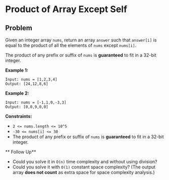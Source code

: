 # Product of Array Except Self
## Problem
Given an integer array `nums`, return an array `answer` such that `answer[i]` is equal to the product of 
all the elements of `nums` except `nums[i]`.

The product of any prefix or suffix of `nums` is **guaranteed** to fit in a 32-bit integer.

**Example 1:**
```
Input: nums = [1,2,3,4]
Output: [24,12,8,6]
```

**Example 2:**
```
Input: nums = [-1,1,0,-3,3]
Output: [0,0,9,0,0]
```

**Constraints:**
- `2 <= nums.length <= 10^5`
- `-30 <= nums[i] <= 30`
- The product of any prefix or suffix of `nums` is **guaranteed** to fit in a 32-bit integer.

** Follow Up**
- Could you solve it in `O(n)` time complexity and without using division?
- Could you solve it with `O(1)` constant space complexity? 
  (The output array **does not count** as extra space for space complexity analysis.)